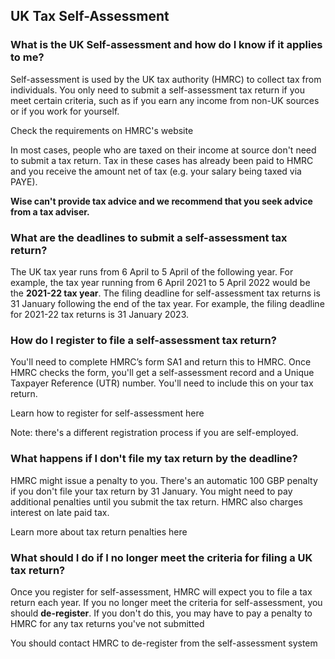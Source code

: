 ## UK Tax Self-Assessment  
###  **What is the UK Self-assessment and how do I know if it applies to me?**

Self-assessment is used by the UK tax authority (HMRC) to collect tax from individuals. You only need to submit a self-assessment tax return if you meet certain criteria, such as if you earn any income from non-UK sources or if you work for yourself. 

Check the requirements on HMRC's website

In most cases, people who are taxed on their income at source don't need to submit a tax return. Tax in these cases has already been paid to HMRC and you receive the amount net of tax (e.g. your salary being taxed via PAYE).

 **Wise can't provide tax advice and we recommend that you seek advice from a tax adviser.**

###  **What are the deadlines to submit a self-assessment tax return?**

The UK tax year runs from 6 April to 5 April of the following year. For example, the tax year running from 6 April 2021 to 5 April 2022 would be the **2021-22 tax year**. The filing deadline for self-assessment tax returns is 31 January following the end of the tax year. For example, the filing deadline for 2021-22 tax returns is 31 January 2023. 

### **How do I register to file a self-assessment tax return?**

You'll need to complete HMRC’s form SA1 and return this to HMRC. Once HMRC checks the form, you'll get a self-assessment record and a Unique Taxpayer Reference (UTR) number. You'll need to include this on your tax return.

Learn how to register for self-assessment here

Note: there's a different registration process if you are self-employed.

###  **What happens if I don't file my tax return by the deadline?**

HMRC might issue a penalty to you. There's an automatic 100 GBP penalty if you don't file your tax return by 31 January. You might need to pay additional penalties until you submit the tax return. HMRC also charges interest on late paid tax.

Learn more about tax return penalties here

###  **What should I do if I no longer meet the criteria for filing a UK tax return?**

Once you register for self-assessment, HMRC will expect you to file a tax return each year. If you no longer meet the criteria for self-assessment, you should **de-register**. If you don't do this, you may have to pay a penalty to HMRC for any tax returns you've not submitted

You should contact HMRC to de-register from the self-assessment system